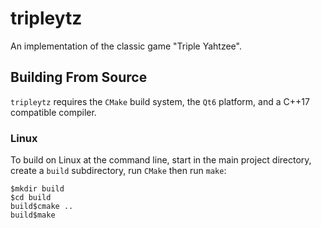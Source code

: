 # tripleytz
An implementation of the classic game "Triple Yahtzee".

## Building From Source
`tripleytz` requires the `CMake` build system, the `Qt6` platform, and a C++17 compatible compiler.

### Linux
To build on Linux at the command line, start in the main project directory, create a `build` subdirectory, run `CMake` then run `make`:
```console
$mkdir build
$cd build
build$cmake ..
build$make
```
